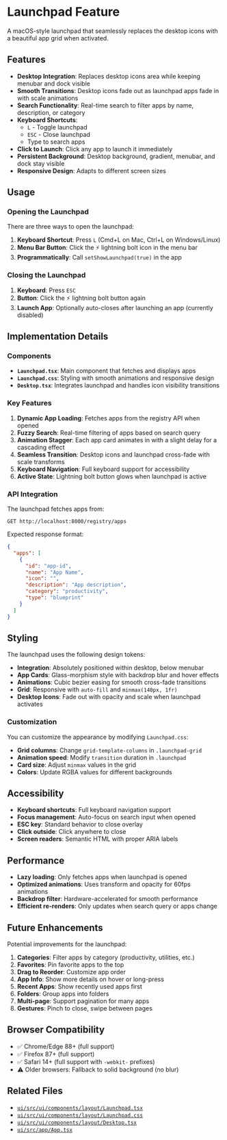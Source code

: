 # Launchpad Feature

A macOS-style launchpad that seamlessly replaces the desktop icons with a beautiful app grid when activated.

## Features

- **Desktop Integration**: Replaces desktop icons area while keeping menubar and dock visible
- **Smooth Transitions**: Desktop icons fade out as launchpad apps fade in with scale animations
- **Search Functionality**: Real-time search to filter apps by name, description, or category
- **Keyboard Shortcuts**: 
  - `L` - Toggle launchpad
  - `ESC` - Close launchpad
  - Type to search apps
- **Click to Launch**: Click any app to launch it immediately
- **Persistent Background**: Desktop background, gradient, menubar, and dock stay visible
- **Responsive Design**: Adapts to different screen sizes

## Usage

### Opening the Launchpad

There are three ways to open the launchpad:

1. **Keyboard Shortcut**: Press `L` (Cmd+L on Mac, Ctrl+L on Windows/Linux)
2. **Menu Bar Button**: Click the ⚡ lightning bolt icon in the menu bar
3. **Programmatically**: Call `setShowLaunchpad(true)` in the app

### Closing the Launchpad

1. **Keyboard**: Press `ESC`
2. **Button**: Click the ⚡ lightning bolt button again
3. **Launch App**: Optionally auto-closes after launching an app (currently disabled)

## Implementation Details

### Components

- **`Launchpad.tsx`**: Main component that fetches and displays apps
- **`Launchpad.css`**: Styling with smooth animations and responsive design
- **`Desktop.tsx`**: Integrates launchpad and handles icon visibility transitions

### Key Features

1. **Dynamic App Loading**: Fetches apps from the registry API when opened
2. **Fuzzy Search**: Real-time filtering of apps based on search query
3. **Animation Stagger**: Each app card animates in with a slight delay for a cascading effect
4. **Seamless Transition**: Desktop icons and launchpad cross-fade with scale transforms
5. **Keyboard Navigation**: Full keyboard support for accessibility
6. **Active State**: Lightning bolt button glows when launchpad is active

### API Integration

The launchpad fetches apps from:
```
GET http://localhost:8000/registry/apps
```

Expected response format:
```json
{
  "apps": [
    {
      "id": "app-id",
      "name": "App Name",
      "icon": "",
      "description": "App description",
      "category": "productivity",
      "type": "blueprint"
    }
  ]
}
```

## Styling

The launchpad uses the following design tokens:

- **Integration**: Absolutely positioned within desktop, below menubar
- **App Cards**: Glass-morphism style with backdrop blur and hover effects
- **Animations**: Cubic bezier easing for smooth cross-fade transitions
- **Grid**: Responsive with `auto-fill` and `minmax(140px, 1fr)`
- **Desktop Icons**: Fade out with opacity and scale when launchpad activates

### Customization

You can customize the appearance by modifying `Launchpad.css`:

- **Grid columns**: Change `grid-template-columns` in `.launchpad-grid`
- **Animation speed**: Modify `transition` duration in `.launchpad`
- **Card size**: Adjust `minmax` values in the grid
- **Colors**: Update RGBA values for different backgrounds

## Accessibility

- **Keyboard shortcuts**: Full keyboard navigation support
- **Focus management**: Auto-focus on search input when opened
- **ESC key**: Standard behavior to close overlay
- **Click outside**: Click anywhere to close
- **Screen readers**: Semantic HTML with proper ARIA labels

## Performance

- **Lazy loading**: Only fetches apps when launchpad is opened
- **Optimized animations**: Uses transform and opacity for 60fps animations
- **Backdrop filter**: Hardware-accelerated for smooth performance
- **Efficient re-renders**: Only updates when search query or apps change

## Future Enhancements

Potential improvements for the launchpad:

1. **Categories**: Filter apps by category (productivity, utilities, etc.)
2. **Favorites**: Pin favorite apps to the top
3. **Drag to Reorder**: Customize app order
4. **App Info**: Show more details on hover or long-press
5. **Recent Apps**: Show recently used apps first
6. **Folders**: Group apps into folders
7. **Multi-page**: Support pagination for many apps
8. **Gestures**: Pinch to close, swipe between pages

## Browser Compatibility

- ✅ Chrome/Edge 88+ (full support)
- ✅ Firefox 87+ (full support)
- ✅ Safari 14+ (full support with `-webkit-` prefixes)
- ⚠️ Older browsers: Fallback to solid background (no blur)

## Related Files

- [`ui/src/ui/components/layout/Launchpad.tsx`](../ui/src/ui/components/layout/Launchpad.tsx)
- [`ui/src/ui/components/layout/Launchpad.css`](../ui/src/ui/components/layout/Launchpad.css)
- [`ui/src/ui/components/layout/Desktop.tsx`](../ui/src/ui/components/layout/Desktop.tsx)
- [`ui/src/app/App.tsx`](../ui/src/app/App.tsx)

